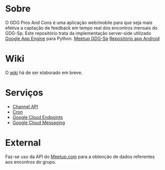 Sobre
==========
O GDG Pros And Cons é uma aplicação web/mobile para que seja mais efetiva a captação de feedback em tempo real dos encontros mensais do GDG-Sp.
Este repositório trata da implementação server-side utilizado [Google App Engine](https://developers.google.com/appengine/) para Python.
[Meetup GDG-Sp](http://www.meetup.com/GDG-SP/)
[Repositório app Android](https://github.com/cirocosta/gdg-pros-and-cons-android)


Wiki
===========
O [wiki](http://cirocosta.github.io/gdg-pros-and-cons-gae) há de ser elaborado em breve.


Serviços
===========
- [Channel API](https://developers.google.com/appengine/docs/python/channel/)
- [Cron](https://developers.google.com/appengine/docs/python/config/cron)
- [Google Cloud Endpoints](https://developers.google.com/appengine/docs/python/endpoints/)
- [Google Cloud Messaging](http://developer.android.com/google/gcm/server.html)


External
============
Faz-se uso da API do [Meetup.com](www.meetup.com) para a obtenção de dados referentes aos encontros do grupo.
